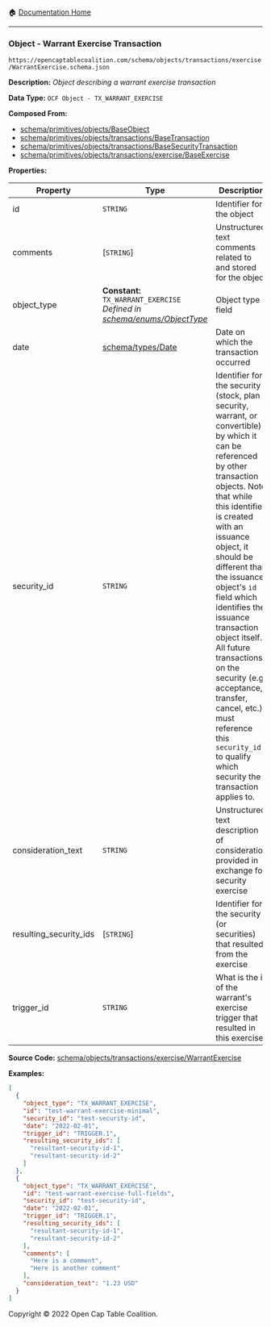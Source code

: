 :house: [Documentation Home](/README.md)

---

### Object - Warrant Exercise Transaction

`https://opencaptablecoalition.com/schema/objects/transactions/exercise/WarrantExercise.schema.json`

**Description:** _Object describing a warrant exercise transaction_

**Data Type:** `OCF Object - TX_WARRANT_EXERCISE`

**Composed From:**

- [schema/primitives/objects/BaseObject](/docs/schema/primitives/objects/BaseObject.md)
- [schema/primitives/objects/transactions/BaseTransaction](/docs/schema/primitives/objects/transactions/BaseTransaction.md)
- [schema/primitives/objects/transactions/BaseSecurityTransaction](/docs/schema/primitives/objects/transactions/BaseSecurityTransaction.md)
- [schema/primitives/objects/transactions/exercise/BaseExercise](/docs/schema/primitives/objects/transactions/exercise/BaseExercise.md)

**Properties:**

| Property               | Type                                                                                                             | Description                                                                                                                                                                                                                                                                                                                                                                                                                                                                                                 | Required   |
| ---------------------- | ---------------------------------------------------------------------------------------------------------------- | ----------------------------------------------------------------------------------------------------------------------------------------------------------------------------------------------------------------------------------------------------------------------------------------------------------------------------------------------------------------------------------------------------------------------------------------------------------------------------------------------------------- | ---------- |
| id                     | `STRING`                                                                                                         | Identifier for the object                                                                                                                                                                                                                                                                                                                                                                                                                                                                                   | `REQUIRED` |
| comments               | [`STRING`]                                                                                                       | Unstructured text comments related to and stored for the object                                                                                                                                                                                                                                                                                                                                                                                                                                             | -          |
| object_type            | **Constant:** `TX_WARRANT_EXERCISE`</br>_Defined in [schema/enums/ObjectType](/docs/schema/enums/ObjectType.md)_ | Object type field                                                                                                                                                                                                                                                                                                                                                                                                                                                                                           | `REQUIRED` |
| date                   | [schema/types/Date](/docs/schema/types/Date.md)                                                                  | Date on which the transaction occurred                                                                                                                                                                                                                                                                                                                                                                                                                                                                      | `REQUIRED` |
| security_id            | `STRING`                                                                                                         | Identifier for the security (stock, plan security, warrant, or convertible) by which it can be referenced by other transaction objects. Note that while this identifier is created with an issuance object, it should be different than the issuance object's `id` field which identifies the issuance transaction object itself. All future transactions on the security (e.g. acceptance, transfer, cancel, etc.) must reference this `security_id` to qualify which security the transaction applies to. | `REQUIRED` |
| consideration_text     | `STRING`                                                                                                         | Unstructured text description of consideration provided in exchange for security exercise                                                                                                                                                                                                                                                                                                                                                                                                                   | -          |
| resulting_security_ids | [`STRING`]                                                                                                       | Identifier for the security (or securities) that resulted from the exercise                                                                                                                                                                                                                                                                                                                                                                                                                                 | `REQUIRED` |
| trigger_id             | `STRING`                                                                                                         | What is the id of the warrant's exercise trigger that resulted in this exercise                                                                                                                                                                                                                                                                                                                                                                                                                             | `REQUIRED` |

**Source Code:** [schema/objects/transactions/exercise/WarrantExercise](/schema/objects/transactions/exercise/WarrantExercise.schema.json)

**Examples:**

```json
[
  {
    "object_type": "TX_WARRANT_EXERCISE",
    "id": "test-warrant-exercise-minimal",
    "security_id": "test-security-id",
    "date": "2022-02-01",
    "trigger_id": "TRIGGER.1",
    "resulting_security_ids": [
      "resultant-security-id-1",
      "resultant-security-id-2"
    ]
  },
  {
    "object_type": "TX_WARRANT_EXERCISE",
    "id": "test-warrant-exercise-full-fields",
    "security_id": "test-security-id",
    "date": "2022-02-01",
    "trigger_id": "TRIGGER.1",
    "resulting_security_ids": [
      "resultant-security-id-1",
      "resultant-security-id-2"
    ],
    "comments": [
      "Here is a comment",
      "Here is another comment"
    ],
    "consideration_text": "1.23 USD"
  }
]
```

Copyright © 2022 Open Cap Table Coalition.
